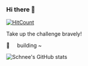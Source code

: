### Hi there 👋

[![HitCount](https://hits.b3log.org/schneesu/schneesu.svg)](https://github.com/schneesu/)

Take up the challenge bravely!

🌈 &nbsp; &nbsp; building ~

![Schnee's GitHub stats](https://github-readme-stats.vercel.app/api?username=schneesu&show_icons=true)
